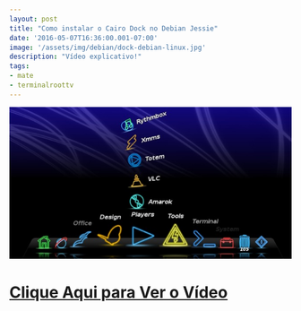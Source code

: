 ```yaml
---
layout: post
title: "Como instalar o Cairo Dock no Debian Jessie"
date: '2016-05-07T16:36:00.001-07:00'
image: '/assets/img/debian/dock-debian-linux.jpg'
description: "Vídeo explicativo!"
tags:
- mate
- terminalroottv
---
```

![Blog Linux](/assets/img/debian/dock-debian-linux.jpg "Blog Linux")


# [Clique Aqui para Ver o Vídeo](https://www.youtube.com/watch?v=HlBv7W13baY)


<script async src="https://pagead2.googlesyndication.com/pagead/js/adsbygoogle.js"></script>

<!-- Informat -->
<ins class="adsbygoogle"
 style="display:block"
 data-ad-client="ca-pub-2838251107855362"
 data-ad-slot="2327980059"
 data-ad-format="auto"
 data-full-width-responsive="true"></ins>

<script>
(adsbygoogle = window.adsbygoogle || []).push({});
</script>



